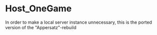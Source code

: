 # Host_OneGame


In order to make a local server instance unnecessary, this is the ported version of the "Appersatz"-rebuild
